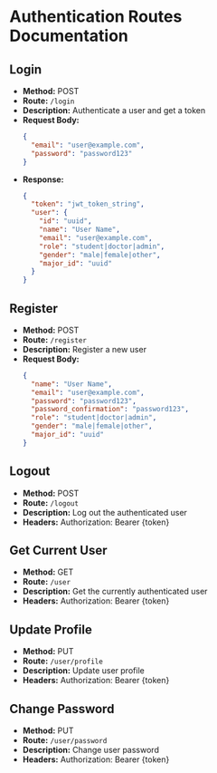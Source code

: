 
# Authentication Routes Documentation

## Login
- **Method:** POST
- **Route:** `/login`
- **Description:** Authenticate a user and get a token
- **Request Body:**
  ```json
  {
    "email": "user@example.com",
    "password": "password123"
  }
  ```
- **Response:**
  ```json
  {
    "token": "jwt_token_string",
    "user": {
      "id": "uuid",
      "name": "User Name",
      "email": "user@example.com",
      "role": "student|doctor|admin",
      "gender": "male|female|other",
      "major_id": "uuid"
    }
  }
  ```

## Register
- **Method:** POST
- **Route:** `/register`
- **Description:** Register a new user
- **Request Body:**
  ```json
  {
    "name": "User Name",
    "email": "user@example.com",
    "password": "password123",
    "password_confirmation": "password123",
    "role": "student|doctor|admin",
    "gender": "male|female|other",
    "major_id": "uuid"
  }
  ```

## Logout
- **Method:** POST
- **Route:** `/logout`
- **Description:** Log out the authenticated user
- **Headers:** Authorization: Bearer {token}

## Get Current User
- **Method:** GET
- **Route:** `/user`
- **Description:** Get the currently authenticated user
- **Headers:** Authorization: Bearer {token}

## Update Profile
- **Method:** PUT
- **Route:** `/user/profile`
- **Description:** Update user profile
- **Headers:** Authorization: Bearer {token}

## Change Password
- **Method:** PUT
- **Route:** `/user/password`
- **Description:** Change user password
- **Headers:** Authorization: Bearer {token}

